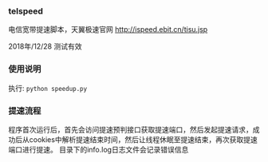 ### telspeed
电信宽带提速脚本，天翼极速官网 http://ispeed.ebit.cn/tisu.jsp

2018年/12/28 测试有效

### 使用说明

执行: `python speedup.py`


### 提速流程
程序首次运行后，首先会访问提速预判接口获取提速端口，然后发起提速请求，成功后从cookies中解析提速结束时间，然后让线程休眠至提速结束，再次获取提速端口进行提速。
目录下的info.log日志文件会记录错误信息
